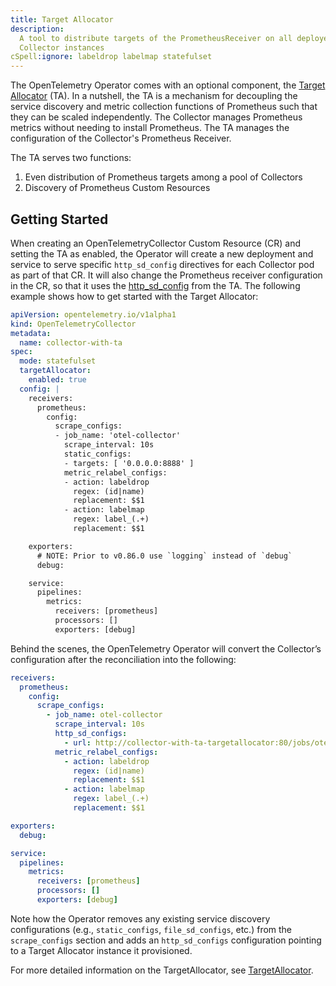 ```yaml
---
title: Target Allocator
description:
  A tool to distribute targets of the PrometheusReceiver on all deployed
  Collector instances
cSpell:ignore: labeldrop labelmap statefulset
---
```


The OpenTelemetry Operator comes with an optional component, the
[Target Allocator](https://github.com/open-telemetry/opentelemetry-operator/tree/main/cmd/otel-allocator)
(TA). In a nutshell, the TA is a mechanism for decoupling the service discovery
and metric collection functions of Prometheus such that they can be scaled
independently. The Collector manages Prometheus metrics without needing to
install Prometheus. The TA manages the configuration of the Collector's
Prometheus Receiver.

The TA serves two functions:

1. Even distribution of Prometheus targets among a pool of Collectors
2. Discovery of Prometheus Custom Resources

## Getting Started

When creating an OpenTelemetryCollector Custom Resource (CR) and setting the TA
as enabled, the Operator will create a new deployment and service to serve
specific `http_sd_config` directives for each Collector pod as part of that CR.
It will also change the Prometheus receiver configuration in the CR, so that it
uses the [http_sd_config](https://prometheus.io/docs/prometheus/latest/http_sd/)
from the TA. The following example shows how to get started with the Target
Allocator:

```yaml
apiVersion: opentelemetry.io/v1alpha1
kind: OpenTelemetryCollector
metadata:
  name: collector-with-ta
spec:
  mode: statefulset
  targetAllocator:
    enabled: true
  config: |
    receivers:
      prometheus:
        config:
          scrape_configs:
          - job_name: 'otel-collector'
            scrape_interval: 10s
            static_configs:
            - targets: [ '0.0.0.0:8888' ]
            metric_relabel_configs:
            - action: labeldrop
              regex: (id|name)
              replacement: $$1
            - action: labelmap
              regex: label_(.+)
              replacement: $$1 

    exporters:
      # NOTE: Prior to v0.86.0 use `logging` instead of `debug`
      debug:

    service:
      pipelines:
        metrics:
          receivers: [prometheus]
          processors: []
          exporters: [debug]
```

Behind the scenes, the OpenTelemetry Operator will convert the Collector’s
configuration after the reconciliation into the following:

```yaml
receivers:
  prometheus:
    config:
      scrape_configs:
        - job_name: otel-collector
          scrape_interval: 10s
          http_sd_configs:
            - url: http://collector-with-ta-targetallocator:80/jobs/otel-collector/targets?collector_id=$POD_NAME
          metric_relabel_configs:
            - action: labeldrop
              regex: (id|name)
              replacement: $$1
            - action: labelmap
              regex: label_(.+)
              replacement: $$1

exporters:
  debug:

service:
  pipelines:
    metrics:
      receivers: [prometheus]
      processors: []
      exporters: [debug]
```

Note how the Operator removes any existing service discovery configurations
(e.g., `static_configs`, `file_sd_configs`, etc.) from the `scrape_configs`
section and adds an `http_sd_configs` configuration pointing to a Target
Allocator instance it provisioned.

For more detailed information on the TargetAllocator, see
[TargetAllocator](https://github.com/open-telemetry/opentelemetry-operator/tree/main/cmd/otel-allocator).
